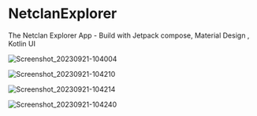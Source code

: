 # NetclanExplorer
The Netclan Explorer App - Build with Jetpack compose, Material Design , Kotlin
UI 

![Screenshot_20230921-104004](https://github.com/shilpashetty3003/NetclanExplorer/assets/74455952/1c9624c7-2ba6-49f0-84cc-c9a55c87b5d9)

![Screenshot_20230921-104210](https://github.com/shilpashetty3003/NetclanExplorer/assets/74455952/b90b8fcc-b777-4508-9cc2-f7c8bc38d7fb)

![Screenshot_20230921-104214](https://github.com/shilpashetty3003/NetclanExplorer/assets/74455952/3a5c6454-ce3a-482a-bc5c-0f56149c3e25)

![Screenshot_20230921-104240](https://github.com/shilpashetty3003/NetclanExplorer/assets/74455952/65045f29-9f40-4fd8-b0d1-de5800218ca3)



